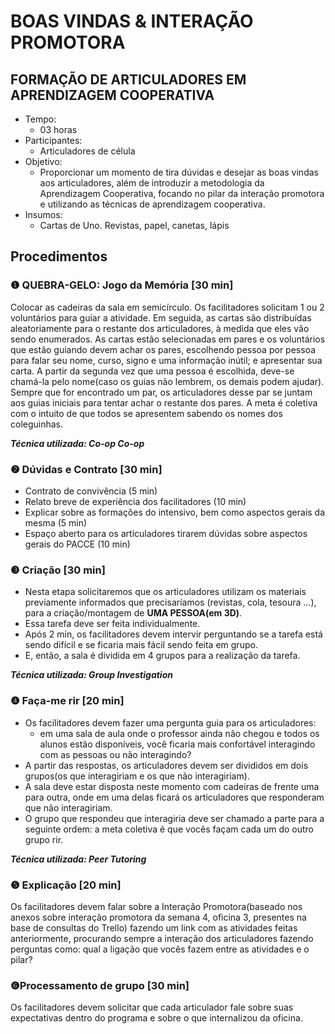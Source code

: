 # BOAS VINDAS & INTERAÇÃO PROMOTORA

## FORMAÇÃO DE ARTICULADORES EM APRENDIZAGEM COOPERATIVA

- Tempo: 
    - 03 horas
- Participantes: 
    - Articuladores de célula
- Objetivo: 
    - Proporcionar um momento de tira dúvidas e desejar as boas vindas aos articuladores, além de introduzir a metodologia da Aprendizagem Cooperativa, focando no pilar da interação promotora e utilizando as técnicas de aprendizagem cooperativa.
- Insumos:
    - Cartas de Uno. Revistas, papel, canetas, lápis

## Procedimentos

### ❶  QUEBRA-GELO: Jogo da Memória [30 min]
Colocar as cadeiras da sala em semicírculo. Os facilitadores solicitam 1 ou 2 voluntários para guiar a atividade. Em seguida, as cartas são distribuídas aleatoriamente para o restante dos articuladores, à medida que eles vão sendo enumerados. As cartas estão selecionadas em pares e os voluntários que estão guiando devem achar os pares, escolhendo pessoa por pessoa para falar seu nome, curso, signo e uma informação inútil; e apresentar sua carta. A partir da segunda vez que uma pessoa é escolhida, deve-se chamá-la pelo nome(caso os guias não lembrem, os demais podem ajudar). Sempre que for encontrado um par, os articuladores desse par se juntam aos guias iniciais para tentar achar o restante dos pares. A meta é coletiva com o intuito de que todos se apresentem sabendo os nomes dos coleguinhas.

_**Técnica utilizada: Co-op Co-op**_


### ❷ Dúvidas e Contrato [30 min]

*   Contrato de convivência (5 min)
*   Relato breve de experiência dos facilitadores (10 min)
*   Explicar sobre as formações do intensivo, bem como aspectos gerais da mesma (5 min)
*   Espaço aberto para os articuladores tirarem dúvidas sobre aspectos gerais do PACCE (10 min)

### ❸ Criação [30 min]
- Nesta etapa solicitaremos que os articuladores utilizam os materiais previamente informados que precisaríamos (revistas, cola, tesoura …), para a criação/montagem de **UMA PESSOA(em 3D)**.
- Essa tarefa deve ser feita individualmente.
- Após 2 min, os facilitadores devem intervir perguntando se a tarefa está sendo difícil e se ficaria mais fácil sendo feita em grupo.
- E, então, a sala é dividida em 4 grupos para a realização da tarefa. 

_**Técnica utilizada: Group Investigation**_

### ❹ Faça-me rir [20 min]
- Os facilitadores devem fazer uma pergunta guia para os articuladores:
    - em uma sala de aula onde o professor ainda não chegou e todos os alunos estão disponíveis, você ficaria mais confortável interagindo com as pessoas ou não interagindo?
- A partir das respostas, os articuladores devem ser divididos em dois grupos(os que interagiriam e os que não interagiriam).
- A sala deve estar disposta neste momento com cadeiras de frente uma para outra, onde em uma delas ficará os articuladores que responderam que não interagiriam.
- O grupo que respondeu que interagiria deve ser chamado a parte para a seguinte ordem: a meta coletiva é que vocês façam cada um do outro grupo rir.

_**Técnica utilizada: Peer Tutoring**_

### ❺ Explicação [20 min]
Os facilitadores devem falar sobre a Interação Promotora(baseado nos anexos  sobre interação promotora da semana 4, oficina 3, presentes na base de consultas do Trello)  fazendo um link com as atividades feitas anteriormente, procurando sempre a interação dos articuladores fazendo perguntas como: qual a ligação que vocês fazem entre as atividades e o pilar?

### ❻Processamento de grupo [30 min]
Os facilitadores devem solicitar que cada articulador fale sobre suas expectativas dentro do programa e sobre o que internalizou da oficina. 
